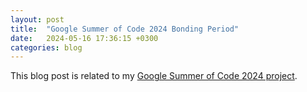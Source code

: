 ```yaml
---
layout: post
title:  "Google Summer of Code 2024 Bonding Period"
date:   2024-05-16 17:36:15 +0300
categories: blog
---
```


This blog post is related to my [Google Summer of Code 2024 project][my-google-summer-of-code-2024-project].

[my-google-summer-of-code-2024-project]: https://summerofcode.withgoogle.com/programs/2024/projects/wYTZuQbA
